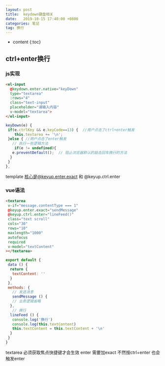 ```yaml
---
layout: post
title:  keydown键盘相关
date:   2019-10-15 17:40:00 +0800
categories: 笔记
tag: 换行
---
```

* content
{:toc}

## ctrl+enter换行

### js实现

```html
<el-input 
  @keydown.enter.native="keyDown"
  type="textarea"
  :rows="4"
  class="text-input"
  placeholder="请输入内容"
  v-model="textarea">
</el-input>
```

```js
keyDown(e) {
 if(e.ctrlKey && e.keyCode==13) {  //用户点击了ctrl+enter触发
    this.textarea += '\n';
 }else { //用户点击了enter触发
   // 执行一些逻辑方法
    if(e != undefined){
   e.preventDefault();  // 阻止浏览器默认的敲击回车换行的方法
  }
 } 
},
```

template 核心是@keyup.enter.exact 和 @keyup.ctrl.enter

### vue语法

```html
<textarea
 v-if="message.contentType === 1"
 @keyup.enter.exact="sendMessage"
 @keyup.ctrl.enter="lineFeed()"
 class="text scroll"
 cols="30"
 rows="10"
 maxlength="1000"
 autofocus
 required
 v-model="textContent"
></textarea>
```

```js
export default {
 data () {
  return {
   textContent: ''
  }
 },
 methods: {
   // 发送消息
   sendMessage () {
   // 业务逻辑省略
  },
   // 换行
  lineFeed () {
   console.log('换行')
   console.log(this.textContent)
   this.textContent = this.textContent + '\n'
  }
 }
}
```

textarea 必须获取焦点快捷键才会生效
enter 需要加exact 不然按ctrl+enter 也会触发enter
